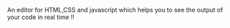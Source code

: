 An editor for HTML,CSS and javascript which helps you to see the output of your code in real time !! 
